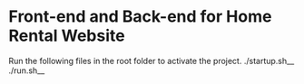 # Front-end and Back-end for Home Rental Website
Run the following files in the root folder to activate the project.
./startup.sh__
./run.sh__
